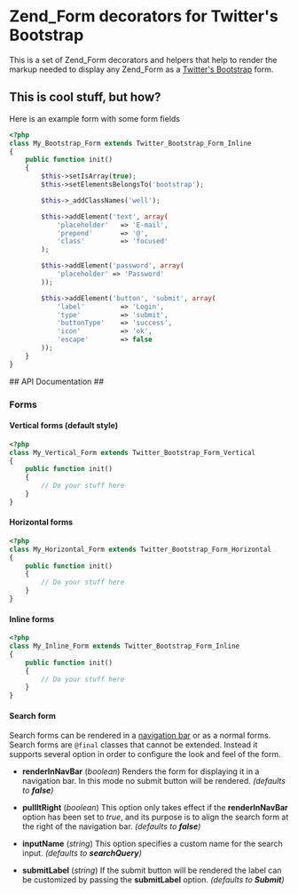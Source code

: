 # Zend_Form decorators for Twitter's Bootstrap #

This is a set of Zend_Form decorators and helpers that help to render the markup needed to display any Zend_Form as a
[Twitter's Bootstrap](https://twitter.github.com/bootstrap) form.

## This is cool stuff, but how? ##

Here is an example form with some form fields

```php
<?php
class My_Bootstrap_Form extends Twitter_Bootstrap_Form_Inline
{
    public function init()
    {
        $this->setIsArray(true);
        $this->setElementsBelongsTo('bootstrap');

        $this->_addClassNames('well');

        $this->addElement('text', array(
            'placeholder'   => 'E-mail',
            'prepend'       => '@',
            'class'         => 'focused'
        );

        $this->addElement('password', array(
            'placeholder' => 'Password'
        ));

        $this->addElement('button', 'submit', array(
            'label'         => 'Login',
            'type'          => 'submit',
            'buttonType'    => 'success',
            'icon'          => 'ok',
            'escape'        => false
        ));
    }
}
```

## API Documentation ##

### Forms ###

#### Vertical forms (default style) ####

```php
<?php
class My_Vertical_Form extends Twitter_Bootstrap_Form_Vertical
{
    public function init()
    {
        // Do your stuff here
    }
}
```

#### Horizontal forms ####

```php
<?php
class My_Horizontal_Form extends Twitter_Bootstrap_Form_Horizontal
{
    public function init()
    {
        // Do your stuff here
    }
}
```

#### Inline forms ####

```php
<?php
class My_Inline_Form extends Twitter_Bootstrap_Form_Inline
{
    public function init()
    {
        // Do your stuff here
    }
}
```

#### Search form ####

Search forms can be rendered in a [navigation bar](http://twitter.github.com/bootstrap/components.html#navbar) or as a normal
forms. Search forms are ```@final``` classes that cannot be extended. Instead it supports several option in order to configure
the look and feel of the form.

* __renderInNavBar__ (*boolean*)
  Renders the form for displaying it in a navigation bar. In this mode no submit button will be rendered. _(defaults to **false**)_

* __pullItRight__ (*boolean*)
  This option only takes effect if the **renderInNavBar** option has been set to _true_, and its purpose is to align the search
  form at the right of the navigation bar. _(defaults to **false**)_

* __inputName__ (*string*)
  This option specifies a custom name for the search input. _(defaults to **searchQuery**)_

* __submitLabel__ (*string*)
  If the submit button will be rendered the label can be customized by passing the **submitLabel** option. _(defaults to **Submit**)_